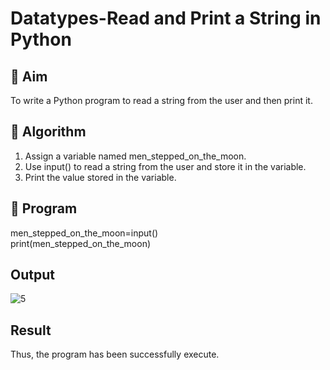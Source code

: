 # Datatypes-Read and Print a String in Python

## 🎯 Aim
To write a Python program to read a string from the user and then print it.

## 🧠 Algorithm
1. Assign a variable named men_stepped_on_the_moon.
2. Use input() to read a string from the user and store it in the variable.
3. Print the value stored in the variable.

## 🧾 Program

men_stepped_on_the_moon=input()  
print(men_stepped_on_the_moon)


## Output
![5](https://github.com/user-attachments/assets/90073761-fdb4-4756-a3c1-46b67b789ec0)

## Result
 Thus, the program has been successfully execute.
